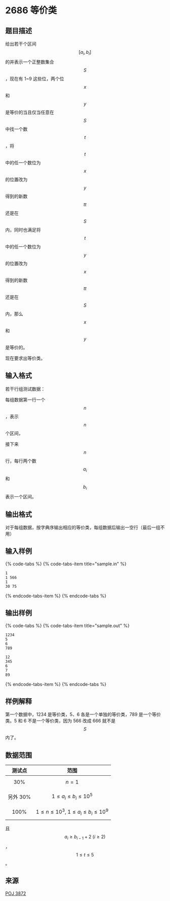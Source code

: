 # 2686 等价类

## 题目描述

给出若干个区间 $$[a_i, b_i]$$ 的并表示一个正整数集合 $$S$$，现在有 1~9 这些位，两个位 $$x$$ 和 $$y$$ 是等价的当且仅当任意在 $$S$$ 中找一个数 $$t$$，将 $$t$$ 中的任一个数位为 $$x$$ 的位置改为 $$y$$ 得到的新数 $$tt$$ 还是在 $$S$$ 内，同时也满足将 $$t$$ 中的任一个数位为 $$y$$ 的位置改为 $$x$$ 得到的新数 $$tt$$ 还是在 $$S$$ 内，那么 $$x$$ 和 $$y$$ 是等价的。

现在要求出等价类。

## 输入格式

若干行组测试数据：

每组数据第一行一个 $$n$$，表示 $$n$$ 个区间，

接下来 $$n$$ 行，每行两个数 $$a_i$$ 和 $$b_i$$ 表示一个区间。

## 输出格式

对于每组数据，按字典序输出相应的等价类，每组数据后输出一空行（最后一组不用）

## 输入样例

{% code-tabs %}
{% code-tabs-item title="sample.in" %}
```text
1
1 566
1
30 75
```
{% endcode-tabs-item %}
{% endcode-tabs %}

## 输出样例

{% code-tabs %}
{% code-tabs-item title="sample.out" %}
```text
1234
5
6
789

12
345
6
7
89
```
{% endcode-tabs-item %}
{% endcode-tabs %}

## 样例解释

第一个数据中，1234 是等价类，5、6 各是一个单独的等价类，789 是一个等价类。5 和 6 不是一个等价类，因为 566 改成 666 就不是 $$S$$ 内了。

## 数据范围

| 测试点 | 范围 |
| :---: | :---: |
| 30% | $$n=1$$ |
| 另外 30% | $$1 \leq a_i \leq b_i \leq 10^5$$ |
| 100% | $$1 \leq n \leq 10^3,\ 1 \leq a_i \leq b_i \leq 10^9$$ |

且 $$a_i \geq b_{i-1}+2\ (i \geq 2)$$，$$1 \leq t \leq 5$$。

## 来源

[POJ 3872](http://poj.org/problem?id=3872)

